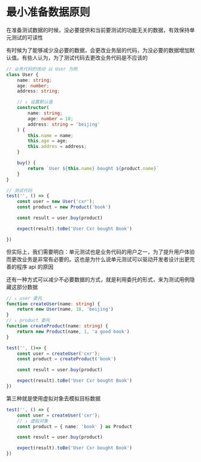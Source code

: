 # 最小准备数据原则

在准备测试数据的时候，没必要提供和当前要测试的功能无关的数据，有效保持单元测试的可读性  

有时候为了能够减少没必要的数据，会更改业务层的代码，为没必要的数据增加默认值。有些人认为，为了测试代码去更改业务代码是不应该的  

```ts
// 业务代码的改动 以 User 为例
class User {
    name: string;
    age: number;
    address: string;

    // ↓ 设置默认值
    constructor(
        name: string;
        age: number = 18;
        address: string = 'beijing'
    ) {
        this.name = name;
        this.age = age;
        this.addres = address;
    }

    buy() {
        return `User ${this.name} bought ${product.name}`
    }
}

// 测试代码
test('', () => {
    const user = new User('cxr');
    const product = new Product('book')

    const result = user.buy(product)

    expect(result).toBe('User Cxr bought Book')

})
```

但实际上，我们需要明白：单元测试也是业务代码的用户之一，为了提升用户体验而更改业务是非常有必要的。这也是为什么说单元测试可以驱动开发者设计出更完善的程序 api 的原因  

还有一种方式可以减少不必要数据的方式，就是利用委托的形式，来为测试用例隐藏这部分数据  

```ts
// ↓ user 委托
function createUser(name: string) {
    return new User(name, 18, 'beijing')
}
// ↓ product 委托
function createProduct(name: string) {
    return new Product(name, 1, 'a good book')
}

test('', ()=> {
    const user = createUser('cxr');
    const product = createProduct('book')

    const result = user.buy(product)

    expect(result).toBe('User Cxr bought Book')
})
```

第三种就是使用虚拟对象去模拟目标数据  

```ts
test('', () => {
    const user = createUser('cxr');
    // ↓ 虚拟对象
    const product = { name: 'book' } as Product 

    const result = user.buy(product)

    expect(result).toBe('User Cxr bought Book')
})

```
